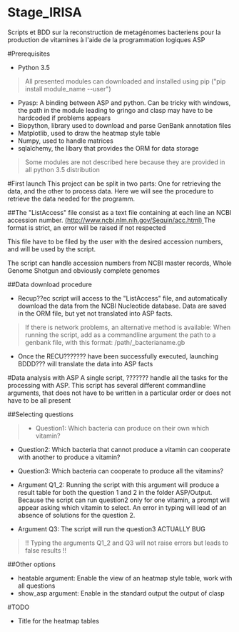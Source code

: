 # Stage_IRISA
Scripts et BDD sur la reconstruction de metagénomes bacteriens pour la production de vitamines
à l'aide de la programmation logiques ASP



#Prerequisites
- Python 3.5

> All presented modules can downloaded and installed using pip
    ("pip install module_name --user")

- Pyasp: A binding between ASP and python. Can be tricky with windows, the path in the module
 leading to gringo and clasp may have to be hardcoded if problems appears
- Biopython, library used to download and parse GenBank annotation files
- Matplotlib, used to draw the heatmap style table
- Numpy, used to handle matrices
- sqlalchemy, the libary that provides the ORM for data storage
    
> Some modules are not described here because they are provided in all python 3.5 distribution

#First launch
This project can be split in two parts:
One for retrieving the data, and the other to process data.
Here we will see the procedure to retrieve the data needed for the programm.



##The "ListAccess" file 
consist as a text file containing at each line an NCBI accession number.
 [ (http://www.ncbi.nlm.nih.gov/Sequin/acc.html) ](http://www.ncbi.nlm.nih.gov/Sequin/acc.html)
The format is strict, an error will be raised if not respected

This file have to be filed by the user with the desired accession numbers, and will be used
by the script.

The script can handle accession numbers from NCBI master records, Whole Genome Shotgun and 
obviously complete genomes


##Data download procedure
- Recup??ec script will access to the "ListAccess" file, and automatically download the data from
the NCBI Nucleotide database. Data are saved in the ORM file, but yet not translated into
ASP facts.

> If there is network problems, an alternative method is available: When running the script, add 
as a commandline argument the path to a genbank file, with this format: /path/_bacterianame.gb

- Once the RECU??????? have been successfully executed, launching BDDD??? will translate
the data into ASP facts

#Data analysis with ASP
A single script, ??????? handle all the tasks for the processing with ASP.
This script has several different commandline arguments, that does not have to be written in
a particular order or does not have to be all present

##Selecting questions
> - Question1: Which bacteria can produce on their own which vitamin?
- Question2: Which bacteria that cannot produce a vitamin can cooperate with another to produce
a vitamin?
- Question3: Which bacteria can cooperate to produce all the vitamins?

- Argument Q1_2: Running the script with this argument will produce a result table for
both the question 1 and 2 in the folder ASP/Output. Because the script can run question2 only
for one vitamin, a prompt will appear asking which vitamin to select. An error in typing will
lead of an absence of solutions for the question 2.

- Argument Q3: The script will run the question3
ACTUALLY BUG

> !! Typing the arguments Q1_2 and Q3 will not raise errors but leads to false results !!


##Other options
- heatable argument: Enable the view of an heatmap style table, work with all questions
- show_asp argument: Enable in the standard output the output of clasp

#TODO
- Title for the heatmap tables
